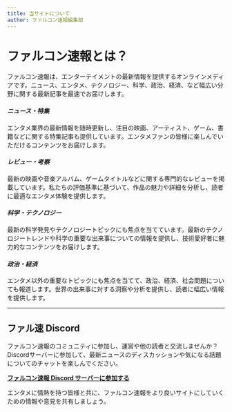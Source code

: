 ```yaml
---
title: 当サイトについて
author: ファルコン速報編集部
---
```


# ファルコン速報とは？

ファルコン速報は、エンターテイメントの最新情報を提供するオンラインメディアです。ニュース、エンタメ、テクノロジー、科学、政治、経済、など幅広い分野に関する最新記事を最速でお届けします。

#### *ニュース・特集*

エンタメ業界の最新情報を随時更新し、注目の映画、アーティスト、ゲーム、書籍などに関する特集記事も提供しています。エンタメファンの皆様に楽しんでいただけるコンテンツをお届けします。

#### *レビュー・考察*

最新の映画や音楽アルバム、ゲームタイトルなどに関する専門的なレビューを掲載しています。私たちの評価基準に基づいて、作品の魅力や詳細を分析し、読者に最適なエンタメ体験を提供します。

#### *科学・テクノロジー*

最新の科学発見やテクノロジートピックにも焦点を当てています。最新のテクノロジートレンドや科学の重要な出来事についての情報を提供し、技術愛好者に魅力的なコンテンツをお届けします。

#### *政治・経済*

エンタメ以外の重要なトピックにも焦点を当てて、政治、経済、社会問題についても報道します。世界の出来事に対する洞察や分析を提供し、読者に幅広い情報を提供します。

---

## ファル速 Discord 

ファルコン速報のコミュニティに参加し、運営や他の読者と交流しませんか？ Discordサーバーに参加して、最新ニュースのディスカッションや気になる話題についてのチャットを楽しんでください。

**[ファルコン速報 Discord サーバーに参加する](https://discord.gg/)**

エンタメに情熱を持つ皆様と共に、ファルコン速報をより良いサイトにしていくための情報や意見を共有しましょう。<i class="fa-brands fa-discord fa-shake"></i>
